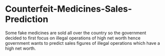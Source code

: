 # Counterfeit-Medicines-Sales-Prediction
Some fake medicines are sold all over the country so the government decided to first focus on illegal operations of high net worth hence government wants to predict sales figures of illegal operations which have a high net worth.
